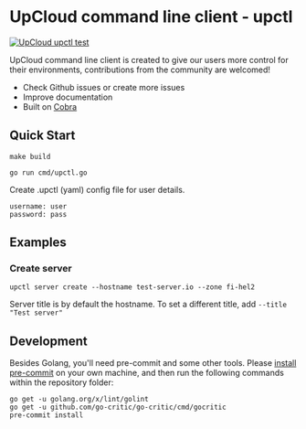# UpCloud command line client - upctl

[![UpCloud upctl test](https://github.com/UpCloudLtd/upctl/actions/workflows/test.yml/badge.svg)](https://github.com/UpCloudLtd/upctl/actions/workflows/test.yml)

UpCloud command line client is created to give our users more control for their environments, contributions from the community are welcomed!

* Check Github issues or create more issues
* Improve documentation
* Built on [Cobra](https://cobra.dev)

## Quick Start

```
make build

go run cmd/upctl.go
```

Create .upctl (yaml) config file for user details.

```
username: user
password: pass
```

## Examples

### Create server

`upctl server create --hostname test-server.io --zone fi-hel2`

Server title is by default the hostname. To set a different title, add `--title "Test server"`

## Development

Besides Golang, you'll need pre-commit and some other tools. Please [install pre-commit](https://pre-commit.com/#install) on your own machine, and then run the following commands within the repository folder:
```
go get -u golang.org/x/lint/golint
go get -u github.com/go-critic/go-critic/cmd/gocritic
pre-commit install
```
